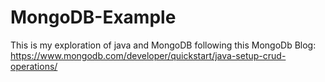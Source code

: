 # MongoDB-Example

This is my exploration of java and MongoDB following this MongoDb Blog: https://www.mongodb.com/developer/quickstart/java-setup-crud-operations/
